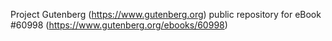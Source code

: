 Project Gutenberg (https://www.gutenberg.org) public repository for eBook #60998 (https://www.gutenberg.org/ebooks/60998)
